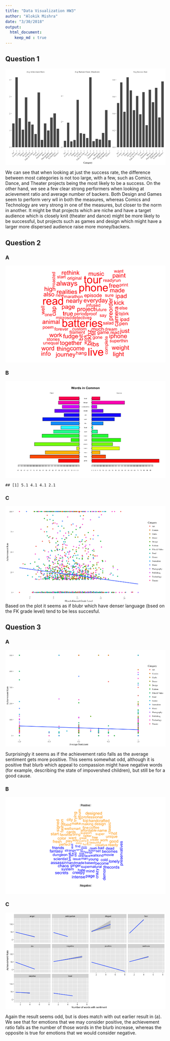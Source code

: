 ```yaml
---
title: "Data Visualization HW3"
author: "Alokik Mishra"
date: "3/30/2018"
output: 
  html_document:
    keep_md : true
---
```




## Question 1



<img src="images/unnamed-chunk-2-1.png" style="display: block; margin: auto;" />

We can see that when looking at just the success rate, the difference between most categories is not too large, with a few, such as Comics, Dance, and Theater projects being the most likely to be a success. On the other hand, we see a few clear strong performers when looking at acievement ratio and average number of backers. Both Design and Games seem to perform very wll in both the measures, whereas Comics and Technology are very strong in one of the measures, but closer to the norm in another. It might be that projects which are niche and have a target audience which is closely knit (theater and dance) might be more likely to be successful, but projects such as games and design which might have a larger more dispersed audience raise more money/backers.

## Question 2

### A






<img src="images/unnamed-chunk-5-1.png" style="display: block; margin: auto;" />




### B



<img src="images/unnamed-chunk-7-1.png" style="display: block; margin: auto;" />

```
## [1] 5.1 4.1 4.1 2.1
```

### C







<img src="images/unnamed-chunk-10-1.png" style="display: block; margin: auto;" />
 Based on the plot it seems as if blubr which have denser language (bsed on the FK grade level) tend to be less succesful.
 
## Question 3
 
 
### A
 



<img src="images/unnamed-chunk-12-1.png" style="display: block; margin: auto;" />

Surprisingly it seems as if the achievement ratio falls as the average sentiment gets more positive. This seems somewhat odd, although it is positive that blurb which appeal to compassion might have negative words (for example, describing the state of impovershed children), but still be for a good cause.

### B



<img src="images/unnamed-chunk-14-1.png" style="display: block; margin: auto;" />

### C



<img src="images/unnamed-chunk-16-1.png" style="display: block; margin: auto;" />

Again the result seems odd, but is does match with out earlier result in (a). We see that for emotions that we may consider positive, the achievement ratio falls as the number of those words in the blurb increase, whereas the opposite is true for emotions that we would consider negative.

